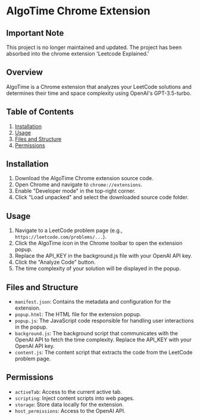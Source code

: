 # AlgoTime Chrome Extension

## Important Note

This project is no longer maintained and updated. The project has been absorbed into the chrome extension 'Leetcode Explained.'

## Overview

AlgoTime is a Chrome extension that analyzes your LeetCode solutions and determines their time and space complexity using OpenAI's GPT-3.5-turbo.

## Table of Contents

1. [Installation](#installation)
2. [Usage](#usage)
3. [Files and Structure](#files-and-structure)
4. [Permissions](#permissions)

## Installation

1. Download the AlgoTime Chrome extension source code.
2. Open Chrome and navigate to `chrome://extensions`.
3. Enable "Developer mode" in the top-right corner.
4. Click "Load unpacked" and select the downloaded source code folder.

## Usage

1. Navigate to a LeetCode problem page (e.g., `https://leetcode.com/problems/...`).
2. Click the AlgoTime icon in the Chrome toolbar to open the extension popup.
3. Replace the API_KEY in the background.js file with your OpenAI API key.
4. Click the "Analyze Code" button.
5. The time complexity of your solution will be displayed in the popup.

## Files and Structure

- `manifest.json`: Contains the metadata and configuration for the extension.
- `popup.html`: The HTML file for the extension popup.
- `popup.js`: The JavaScript code responsible for handling user interactions in the popup.
- `background.js`: The background script that communicates with the OpenAI API to fetch the time complexity. Replace the API_KEY with your OpenAI API key.
- `content.js`: The content script that extracts the code from the LeetCode problem page.

## Permissions

- `activeTab`: Access to the current active tab.
- `scripting`: Inject content scripts into web pages.
- `storage`: Store data locally for the extension.
- `host_permissions`: Access to the OpenAI API.
